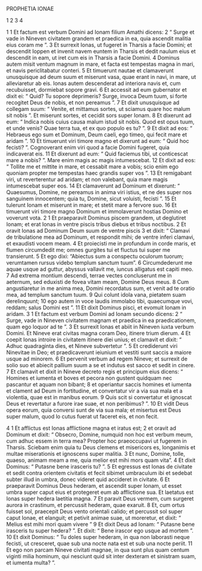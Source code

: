 PROPHETIA IONAE 

1 2 3 4

1 
1 Et factum est verbum Domini ad Ionam filium Amathi dicens:
2 “ Surge et vade in Nineven civitatem grandem et praedica in ea, quia ascendit malitia eius coram me ”.
3 Et surrexit Ionas, ut fugeret in Tharsis a facie Domini; et descendit Ioppen et invenit navem euntem in Tharsis et dedit naulum eius et descendit in eam, ut iret cum eis in Tharsis a facie Domini.
4 Dominus autem misit ventum magnum in mare, et facta est tempestas magna in mari, et navis periclitabatur conteri.
5 Et timuerunt nautae et clamaverunt unusquisque ad deum suum et miserunt vasa, quae erant in navi, in mare, ut alleviaretur ab eis. Ionas autem descenderat ad interiora navis et, cum recubuisset, dormiebat sopore gravi.
6 Et accessit ad eum gubernator et dixit ei: “ Quid? Tu sopore deprimeris? Surge, invoca Deum tuum, si forte recogitet Deus de nobis, et non pereamus ”.
7 Et dixit unusquisque ad collegam suum: “ Venite, et mittamus sortes, ut sciamus quare hoc malum sit nobis ”. Et miserunt sortes, et cecidit sors super Ionam.
8 Et dixerunt ad eum: “ Indica nobis cuius causa malum istud sit nobis. Quod est opus tuum, et unde venis? Quae terra tua, et ex quo populo es tu? ”.
9 Et dixit ad eos: “ Hebraeus ego sum et Dominum, Deum caeli, ego timeo, qui fecit mare et aridam ”.
10 Et timuerunt viri timore magno et dixerunt ad eum: “ Quid hoc fecisti? ”. Cognoverant enim viri quod a facie Domini fugeret, quia indicaverat eis.
11 Et dixerunt ad eum: “ Quid faciemus tibi, ut conticescat mare a nobis? ”. Mare enim magis ac magis intumescebat.
12 Et dixit ad eos: “ Tollite me et mittite in mare, et cessabit mare a vobis; scio enim ego quoniam propter me tempestas haec grandis super vos ”.
13 Et remigabant viri, ut reverterentur ad aridam; et non valebant, quia mare magis intumescebat super eos.
14 Et clamaverunt ad Dominum et dixerunt: “ Quaesumus, Domine, ne pereamus in anima viri istius, et ne des super nos sanguinem innocentem; quia tu, Domine, sicut voluisti, fecisti ”.
15 Et tulerunt Ionam et miserunt in mare; et stetit mare a fervore suo.
16 Et timuerunt viri timore magno Dominum et immolaverunt hostias Domino et voverunt vota.
2
1 Et praeparavit Dominus piscem grandem, ut deglutiret Ionam; et erat Ionas in ventre piscis tribus diebus et tribus noctibus.
2 Et oravit Ionas ad Dominum Deum suum de ventre piscis
3 et dixit: “ Clamavi de tribulatione mea ad Dominum,
et respondit mihi;
de ventre inferi clamavi,
et exaudisti vocem meam.
4 Et proiecisti me in profundum in corde maris,
et flumen circumdedit me;
omnes gurgites tui et fluctus tui
super me transierunt.
5 Et ego dixi: “Abiectus sum
a conspectu oculorum tuorum;
verumtamen rursus videbo
templum sanctum tuum”.
6 Circumdederunt me aquae usque ad guttur,
abyssus vallavit me,
iuncus alligatus est capiti meo.
7 Ad extrema montium descendi,
terrae vectes concluserunt me in aeternum,
sed eduxisti de fovea vitam meam,
Domine Deus meus.
8 Cum angustiaretur in me anima mea,
Domini recordatus sum,
et venit ad te oratio mea,
ad templum sanctum tuum.
9 Qui colunt idola vana,
pietatem suam derelinquunt;
10 ego autem in voce laudis
immolabo tibi,
quaecumque vovi, reddam;
salus Domini est ”.
11 Et dixit Dominus pisci, et evomuit Ionam in aridam.
3
1 Et factum est verbum Domini ad Ionam secundo dicens:
2 “ Surge, vade in Nineven civitatem magnam et praedica in ea praedicationem, quam ego loquor ad te ”.
3 Et surrexit Ionas et abiit in Nineven iuxta verbum Domini.
Et Nineve erat civitas magna coram Deo, itinere trium dierum.
4 Et coepit Ionas introire in civitatem itinere diei unius; et clamavit et dixit: “ Adhuc quadraginta dies, et Nineve subvertetur ”.
5 Et crediderunt viri Ninevitae in Deo; et praedicaverunt ieiunium et vestiti sunt saccis a maiore usque ad minorem.
6 Et pervenit verbum ad regem Nineve; et surrexit de solio suo et abiecit pallium suum a se et indutus est sacco et sedit in cinere.
7 Et clamavit et dixit in Nineve decreto regis et principum eius dicens: “ Homines et iumenta et boves et pecora non gustent quidquam nec pascantur et aquam non bibant;
8 et operiantur saccis homines et iumenta et clament ad Deum in fortitudine, et convertatur vir a via sua mala et a violentia, quae est in manibus eorum.
9 Quis scit si convertatur et ignoscat Deus et revertatur a furore irae suae, et non peribimus? ”.
10 Et vidit Deus opera eorum, quia conversi sunt de via sua mala; et misertus est Deus super malum, quod lo cutus fuerat ut faceret eis, et
non fecit.


4
1 Et afflictus est Ionas afflictione magna et iratus est;
2 et oravit ad Dominum et dixit: “ Obsecro, Domine, numquid non hoc est verbum meum, cum adhuc essem in terra mea? Propter hoc praeoccupavi ut fugerem in Tharsis. Sciebam enim quia tu Deus clemens et misericors es, longanimis et multae miserationis et ignoscens super malitia.
3 Et nunc, Domine, tolle, quaeso, animam meam a me, quia melior est mihi mors quam vita”.
4 Et dixit Dominus: “ Putasne bene irasceris tu? ”.
5 Et egressus est Ionas de civitate et sedit contra orientem civitatis et fecit sibimet umbraculum ibi et sedebat subter illud in umbra, donec videret quid accideret in civitate.
6 Et praeparavit Dominus Deus hederam, et ascendit super Ionam, ut esset umbra super caput eius et protegeret eum ab afflictione sua. Et laetatus est Ionas super hedera laetitia magna.
7 Et paravit Deus vermem, cum surgeret aurora in crastinum, et percussit hederam, quae exaruit.
8 Et, cum ortus fuisset sol, praecepit Deus vento orientali calido; et percussit sol super caput Ionae, et elanguit; et petivit animae suae, ut moreretur, et dixit: “ Melius est mihi mori quam vivere ”
9 Et dixit Deus ad Ionam: “ Putasne bene irasceris tu super hedera? ”. Et dixit: “ Bene irascor ego usque ad mortem ”.
10 Et dixit Dominus: “ Tu doles super hederam, in qua non laborasti neque fecisti, ut cresceret, quae sub una nocte nata est et sub una nocte periit.
11 Et ego non parcam Nineve civitati magnae, in qua sunt plus quam centum viginti milia hominum, qui nesciunt quid sit inter dexteram et sinistram suam, et iumenta multa? ”.
